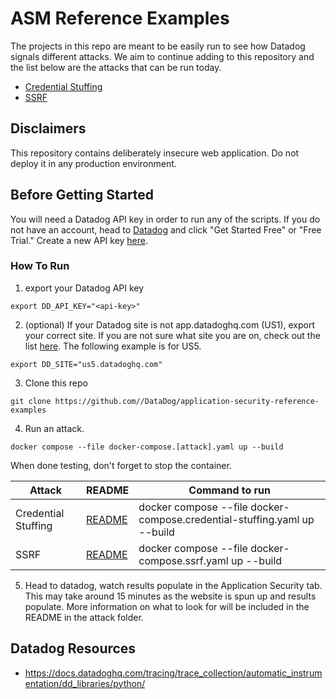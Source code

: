 # ASM Reference Examples
The projects in this repo are meant to be easily run to see how Datadog signals different attacks. We aim to continue adding to this repository and the list below are the attacks that can be run today. 

- [Credential Stuffing](credential_stuffing/README.md)
- [SSRF](ssrf/README.md)

## Disclaimers
This repository contains deliberately insecure web application. Do not deploy it in any production environment.

## Before Getting Started
You will need a Datadog API key in order to run any of the scripts. If you do not have an account, head to [Datadog](https://www.datadoghq.com/) and click "Get Started Free" or "Free Trial." Create a new API key [here](https://app.datadoghq.com/organization-settings/api-keys).

### How To Run
1. export your Datadog API key 
```
export DD_API_KEY="<api-key>"
```

2. (optional) If your Datadog site is not app.datadoghq.com (US1), export your correct site. If you are not sure what site you are on, check out the list [here](https://docs.datadoghq.com/getting_started/site/#access-the-datadog-site). The following example is for US5.

```
export DD_SITE="us5.datadoghq.com" 
```

3. Clone this repo
```
git clone https://github.com//DataDog/application-security-reference-examples
```
4. Run an attack.
   
```
docker compose --file docker-compose.[attack].yaml up --build
```
When done testing, don't forget to stop the container. 

| Attack | README | Command to run|
| ------ | ------ | ------ |
|Credential Stuffing | [README](credential_stuffing/README.md)| docker compose --file docker-compose.credential-stuffing.yaml up --build |
|SSRF | [README](ssrf/README.md)| docker compose --file docker-compose.ssrf.yaml up --build |


5. Head to datadog, watch results populate in the Application Security tab. This may take around 15 minutes as the website is spun up and results populate. More information on what to look for will be included in the README in the attack folder.



## Datadog Resources
- https://docs.datadoghq.com/tracing/trace_collection/automatic_instrumentation/dd_libraries/python/